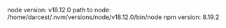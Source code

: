 node version: v18.12.0
path to node: /home/darcest/.nvm/versions/node/v18.12.0/bin/node
npm version: 8.19.2